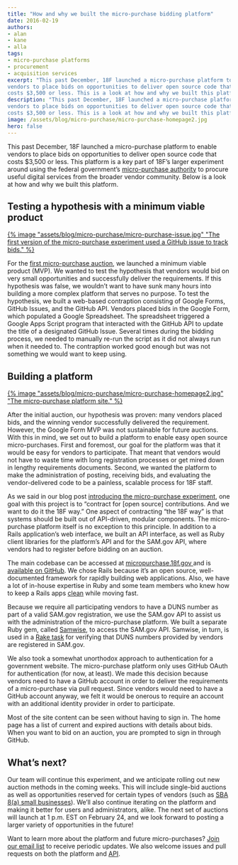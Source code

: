```yaml
---
title: "How and why we built the micro-purchase bidding platform"
date: 2016-02-19
authors:
- alan
- kane
- alla
tags:
- micro-purchase platforms
- procurement
- acquisition services
excerpt: "This past December, 18F launched a micro-purchase platform to enable
vendors to place bids on opportunities to deliver open source code that
costs $3,500 or less. This is a look at how and why we built this platform."
description: "This past December, 18F launched a micro-purchase platform to enable
vendors to place bids on opportunities to deliver open source code that
costs $3,500 or less. This is a look at how and why we built this platform."
image: /assets/blog/micro-purchase/micro-purchase-homepage2.jpg
hero: false
---
```


This past December, 18F launched a micro-purchase platform to enable
vendors to place bids on opportunities to deliver open source code that
costs $3,500 or less. This platform is a key part of 18F’s larger
experiment around using the federal government’s [micro-purchase
authority](https://www.acquisition.gov/far/html/Subpart%2013_2.html) to
procure useful digital services from the broader vendor community. Below
is a look at how and why we built this platform.

Testing a hypothesis with a minimum viable product
--------------------------------------------------

[{% image "assets/blog/micro-purchase/micro-purchase-issue.jpg" "The first version of the micro-purchase experiment used a GitHub issue to track bids." %}](https://github.com/18F/calc/issues/255)

For the [first micro-purchase
auction](https://github.com/18F/calc/issues/255), we launched a minimum
viable product (MVP). We wanted to test the hypothesis that vendors
would bid on very small opportunities and successfully deliver the
requirements. If this hypothesis was false, we wouldn’t want to have
sunk many hours into building a more complex platform that serves no
purpose. To test the hypothesis, we built a web-based contraption
consisting of Google Forms, GitHub Issues, and the GitHub API. Vendors
placed bids in the Google Form, which populated a Google Spreadsheet.
The spreadsheet triggered a Google Apps Script program that interacted
with the GitHub API to update the title of a designated GitHub Issue.
Several times during the bidding process, we needed to manually re-run
the script as it did not always run when it needed to. The contraption
worked good enough but was not something we would want to keep using.

Building a platform
-------------------

[{% image "assets/blog/micro-purchase/micro-purchase-homepage2.jpg" "The micro-purchase platform site." %}](https://micropurchase.18f.gov)

After the initial auction, our hypothesis was proven: many vendors
placed bids, and the winning vendor successfully delivered the
requirement. However, the Google Form MVP was not sustainable for future
auctions. With this in mind, we set out to build a platform to enable
easy open source micro-purchases. First and foremost, our goal for the
platform was that it would be easy for vendors to participate. That
meant that vendors would not have to waste time with long registration
processes or get mired down in lengthy requirements documents. Second,
we wanted the platform to make the administration of posting, receiving
bids, and evaluating the vendor-delivered code to be a painless,
scalable process for 18F staff.

As we said in our blog post [introducing the micro-purchase
experiment](https://18f.gsa.gov/2015/10/13/open-source-micropurchasing/),
one goal with this project is to “contract for [open source]
contributions. And we want to do it the 18F way.” One aspect of
contracting “the 18F way” is that systems should be built out of
API-driven, modular components. The micro-purchase platform itself is no
exception to this principle. In addition to a Rails application’s web
interface, we built an API interface, as well as Ruby client libraries
for the platform’s API and for the SAM.gov API, where vendors had to
register before bidding on an auction.

The main codebase can be accessed at [micropurchase.18f.gov
](https://micropurchase.18f.gov)and is [available on
GitHub](https://github.com/18F/micropurchase). We chose Rails because
it’s an open source, well-documented framework for rapidly building web
applications. Also, we have a lot of in-house expertise in Ruby and some
team members who knew how to keep a Rails apps
[clean](https://codeclimate.com/github/18F/micropurchase) while moving
fast.

Because we require all participating vendors to have a DUNS number as
part of a valid SAM.gov registration, we use the SAM.gov API to assist
us with the administration of the micro-purchase platform. We built a
separate Ruby gem, called [Samwise](https://github.com/18F/samwise),
to access the SAM.gov API. Samwise, in turn, is used in a [Rake
task](https://github.com/18F/micropurchase/blob/develop/lib/tasks/sam.rake)
for verifying that DUNS numbers provided by vendors are registered in
SAM.gov.

We also took a somewhat unorthodox approach to authentication for a
government website. The micro-purchase platform only uses GitHub OAuth
for authentication (for now, at least). We made this decision because
vendors need to have a GitHub account in order to deliver the
requirements of a micro-purchase via pull request. Since vendors would
need to have a GitHub account anyway, we felt it would be onerous to
require an account with an additional identity provider in order to
participate.

Most of the site content can be seen without having to sign in. The home
page has a list of current and expired auctions with details about bids.
When you want to bid on an auction, you are prompted to sign in through
GitHub.

## What’s next?

Our team will continue this experiment, and we anticipate rolling out
new auction methods in the coming weeks. This will include single-bid
auctions as well as opportunities reserved for certain types of vendors
(such as [SBA 8(a) small
businesses](https://www.sba.gov/contracting/government-contracting-programs/8a-business-development-program)).
We’ll also continue iterating on the platform and making it better for
users and administrators, alike. The next set of auctions will launch at
1 p.m. EST on February 24, and we look forward to posting a larger
variety of opportunities in the future!

Want to learn more about the platform and future micro-purchases? [Join
our email list](http://eepurl.com/bJQHFr) to receive periodic updates.
We also welcome issues and pull requests on both the platform and
[API](https://pages.18f.gov/micropurchase-api-docs/).
